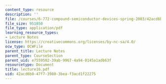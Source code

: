 ```yaml
---
content_type: resource
description: ''
file: /courses/6-772-compound-semiconductor-devices-spring-2003/42acd6b047f739803beaf3acd1f22275_lecture16.pdf
file_size: 951050
file_type: application/pdf
learning_resource_types:
- Lecture Notes
license: https://creativecommons.org/licenses/by-nc-sa/4.0/
ocw_type: OCWFile
parent_title: Lecture Notes
parent_type: CourseSection
parent_uid: e7559502-39ab-9967-4a94-0145a1adb63f
resourcetype: Document
title: lecture16.pdf
uid: 42acd6b0-47f7-3980-3bea-f3acd1f22275
---
```


